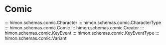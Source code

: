 # Comic

::: himon.schemas.comic.Character
::: himon.schemas.comic.CharacterType
::: himon.schemas.comic.Comic
::: himon.schemas.comic.Creator
::: himon.schemas.comic.KeyEvent
::: himon.schemas.comic.KeyEventType
::: himon.schemas.comic.Variant
